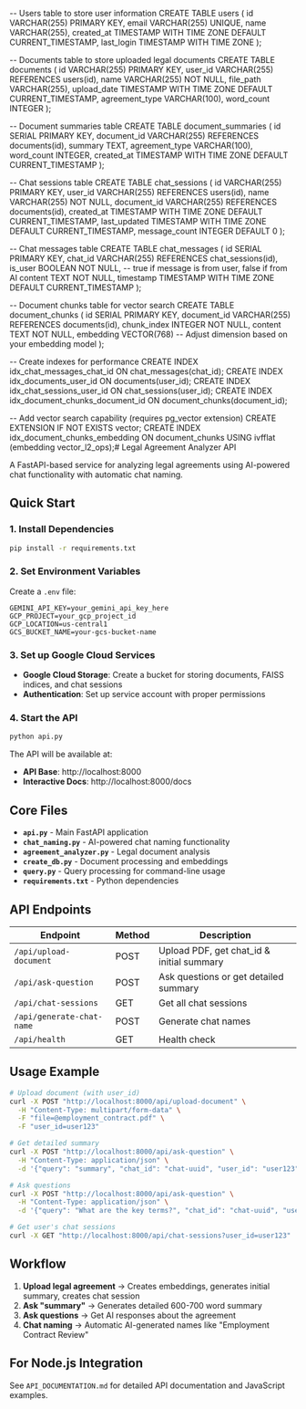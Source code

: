 -- Users table to store user information
CREATE TABLE users (
    id VARCHAR(255) PRIMARY KEY,
    email VARCHAR(255) UNIQUE,
    name VARCHAR(255),
    created_at TIMESTAMP WITH TIME ZONE DEFAULT CURRENT_TIMESTAMP,
    last_login TIMESTAMP WITH TIME ZONE
);

-- Documents table to store uploaded legal documents
CREATE TABLE documents (
    id VARCHAR(255) PRIMARY KEY,
    user_id VARCHAR(255) REFERENCES users(id),
    name VARCHAR(255) NOT NULL,
    file_path VARCHAR(255),
    upload_date TIMESTAMP WITH TIME ZONE DEFAULT CURRENT_TIMESTAMP,
    agreement_type VARCHAR(100),
    word_count INTEGER
);

-- Document summaries table
CREATE TABLE document_summaries (
    id SERIAL PRIMARY KEY,
    document_id VARCHAR(255) REFERENCES documents(id),
    summary TEXT,
    agreement_type VARCHAR(100),
    word_count INTEGER,
    created_at TIMESTAMP WITH TIME ZONE DEFAULT CURRENT_TIMESTAMP
);

-- Chat sessions table
CREATE TABLE chat_sessions (
    id VARCHAR(255) PRIMARY KEY,
    user_id VARCHAR(255) REFERENCES users(id),
    name VARCHAR(255) NOT NULL,
    document_id VARCHAR(255) REFERENCES documents(id),
    created_at TIMESTAMP WITH TIME ZONE DEFAULT CURRENT_TIMESTAMP,
    last_updated TIMESTAMP WITH TIME ZONE DEFAULT CURRENT_TIMESTAMP,
    message_count INTEGER DEFAULT 0
);

-- Chat messages table
CREATE TABLE chat_messages (
    id SERIAL PRIMARY KEY,
    chat_id VARCHAR(255) REFERENCES chat_sessions(id),
    is_user BOOLEAN NOT NULL,  -- true if message is from user, false if from AI
    content TEXT NOT NULL,
    timestamp TIMESTAMP WITH TIME ZONE DEFAULT CURRENT_TIMESTAMP
);

-- Document chunks table for vector search
CREATE TABLE document_chunks (
    id SERIAL PRIMARY KEY,
    document_id VARCHAR(255) REFERENCES documents(id),
    chunk_index INTEGER NOT NULL,
    content TEXT NOT NULL,
    embedding VECTOR(768)  -- Adjust dimension based on your embedding model
);

-- Create indexes for performance
CREATE INDEX idx_chat_messages_chat_id ON chat_messages(chat_id);
CREATE INDEX idx_documents_user_id ON documents(user_id);
CREATE INDEX idx_chat_sessions_user_id ON chat_sessions(user_id);
CREATE INDEX idx_document_chunks_document_id ON document_chunks(document_id);

-- Add vector search capability (requires pg_vector extension)
CREATE EXTENSION IF NOT EXISTS vector;
CREATE INDEX idx_document_chunks_embedding ON document_chunks USING ivfflat (embedding vector_l2_ops);# Legal Agreement Analyzer API

A FastAPI-based service for analyzing legal agreements using AI-powered chat functionality with automatic chat naming.

## Quick Start

### 1. Install Dependencies
```bash
pip install -r requirements.txt
```

### 2. Set Environment Variables
Create a `.env` file:
```env
GEMINI_API_KEY=your_gemini_api_key_here
GCP_PROJECT=your_gcp_project_id
GCP_LOCATION=us-central1
GCS_BUCKET_NAME=your-gcs-bucket-name
```

### 3. Set up Google Cloud Services
- **Google Cloud Storage**: Create a bucket for storing documents, FAISS indices, and chat sessions
- **Authentication**: Set up service account with proper permissions

### 4. Start the API
```bash
python api.py
```

The API will be available at:
- **API Base**: http://localhost:8000
- **Interactive Docs**: http://localhost:8000/docs

## Core Files

- **`api.py`** - Main FastAPI application
- **`chat_naming.py`** - AI-powered chat naming functionality
- **`agreement_analyzer.py`** - Legal document analysis
- **`create_db.py`** - Document processing and embeddings
- **`query.py`** - Query processing for command-line usage
- **`requirements.txt`** - Python dependencies

## API Endpoints

| Endpoint | Method | Description |
|----------|--------|-------------|
| `/api/upload-document` | POST | Upload PDF, get chat_id & initial summary |
| `/api/ask-question` | POST | Ask questions or get detailed summary |
| `/api/chat-sessions` | GET | Get all chat sessions |
| `/api/generate-chat-name` | POST | Generate chat names |
| `/api/health` | GET | Health check |

## Usage Example

```bash
# Upload document (with user_id)
curl -X POST "http://localhost:8000/api/upload-document" \
  -H "Content-Type: multipart/form-data" \
  -F "file=@employment_contract.pdf" \
  -F "user_id=user123"

# Get detailed summary
curl -X POST "http://localhost:8000/api/ask-question" \
  -H "Content-Type: application/json" \
  -d '{"query": "summary", "chat_id": "chat-uuid", "user_id": "user123"}'

# Ask questions
curl -X POST "http://localhost:8000/api/ask-question" \
  -H "Content-Type: application/json" \
  -d '{"query": "What are the key terms?", "chat_id": "chat-uuid", "user_id": "user123"}'

# Get user's chat sessions
curl -X GET "http://localhost:8000/api/chat-sessions?user_id=user123"
```

## Workflow

1. **Upload legal agreement** → Creates embeddings, generates initial summary, creates chat session
2. **Ask "summary"** → Generates detailed 600-700 word summary
3. **Ask questions** → Get AI responses about the agreement
4. **Chat naming** → Automatic AI-generated names like "Employment Contract Review"

## For Node.js Integration

See `API_DOCUMENTATION.md` for detailed API documentation and JavaScript examples.